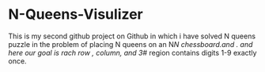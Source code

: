 # N-Queens-Visulizer
This is my second github project on Github in which i have solved N queens puzzle in the problem of placing N queens on an N*N chessboard.and . and here our goal is rach row , column, and 3*# region contains digits 1-9 exactly once.
